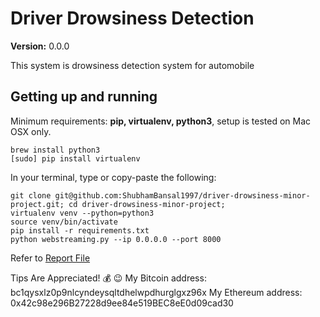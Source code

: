Driver Drowsiness Detection 
==============================


__Version:__ 0.0.0

This system is drowsiness detection system for automobile

## Getting up and running

Minimum requirements: **pip, virtualenv, python3**, setup is tested on Mac OSX only.

```
brew install python3
[sudo] pip install virtualenv
```


In your terminal, type or copy-paste the following:

    git clone git@github.com:ShubhamBansal1997/driver-drowsiness-minor-project.git; cd driver-drowsiness-minor-project;
    virtualenv venv --python=python3
    source venv/bin/activate
    pip install -r requirements.txt
    python webstreaming.py --ip 0.0.0.0 --port 8000

Refer to [Report File][report]

[report]: http://github.com/ShubhamBansal1997/driver-drowsiness-minor-project/tree/master/1.pdf

Tips Are Appreciated! 💰 😉
My Bitcoin address: bc1qysxlz0p9nlcyndeysqltdhelwpdhurglgxz96x
My Ethereum address: 0x42c98e296B27228d9ee84e519BEC8eE0d09cad30
